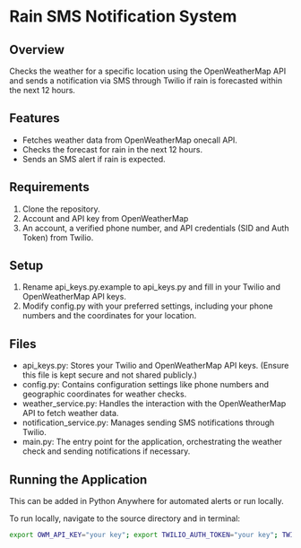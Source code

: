 # Rain SMS Notification System

## Overview
Checks the weather for a specific location using the OpenWeatherMap API and sends a 
notification via SMS through Twilio if rain is forecasted within the next 12 hours. 

## Features

- Fetches weather data from OpenWeatherMap onecall API.
- Checks the forecast for rain in the next 12 hours. 
- Sends an SMS alert if rain is expected.

## Requirements

1. Clone the repository.
2. Account and API key from OpenWeatherMap 
3. An account, a verified phone number, and API credentials (SID and Auth Token) from Twilio.

## Setup

1. Rename api_keys.py.example to api_keys.py and fill in your Twilio and OpenWeatherMap API keys.
2. Modify config.py with your preferred settings, including your phone numbers and the coordinates for your location.

## Files

- api_keys.py: Stores your Twilio and OpenWeatherMap API keys. (Ensure this file is kept secure and not shared publicly.)
- config.py: Contains configuration settings like phone numbers and geographic coordinates for weather checks.
- weather_service.py: Handles the interaction with the OpenWeatherMap API to fetch weather data.
- notification_service.py: Manages sending SMS notifications through Twilio.
- main.py: The entry point for the application, orchestrating the weather check and sending notifications if necessary.

## Running the Application
This can be added in Python Anywhere for automated alerts or run locally.

To run locally, navigate to the source directory and in terminal:
```bash
export OWM_API_KEY="your key"; export TWILIO_AUTH_TOKEN="your key"; TWILIO_ACCOUNT_SID="your key"; python3 main.py
```

